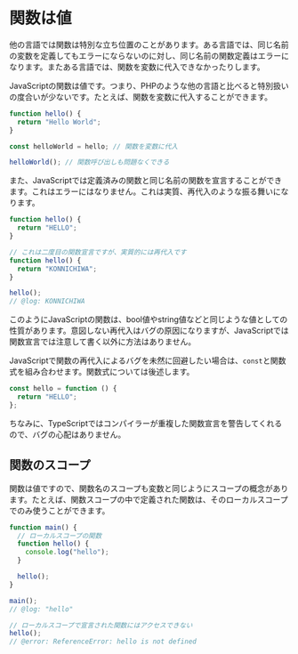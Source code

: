 # 関数は値

他の言語では関数は特別な立ち位置のことがあります。ある言語では、同じ名前の変数を定義してもエラーにならないのに対し、同じ名前の関数定義はエラーになります。またある言語では、関数を変数に代入できなかったりします。

JavaScriptの関数は値です。つまり、PHPのような他の言語と比べると特別扱いの度合いが少ないです。たとえば、関数を変数に代入することができます。

```js twoslash
function hello() {
  return "Hello World";
}

const helloWorld = hello; // 関数を変数に代入

helloWorld(); // 関数呼び出しも問題なくできる
```

また、JavaScriptでは定義済みの関数と同じ名前の関数を宣言することができます。これはエラーにはなりません。これは実質、再代入のような振る舞いになります。

```js twoslash
function hello() {
  return "HELLO";
}

// これは二度目の関数宣言ですが、実質的には再代入です
function hello() {
  return "KONNICHIWA";
}

hello();
// @log: KONNICHIWA
```

このようにJavaScriptの関数は、bool値やstring値などと同じような値としての性質があります。意図しない再代入はバグの原因になりますが、JavaScriptでは関数宣言では注意して書く以外に方法はありません。

JavaScriptで関数の再代入によるバグを未然に回避したい場合は、`const`と関数式を組み合わせます。関数式については後述します。

```js twoslash
const hello = function () {
  return "HELLO";
};
```

ちなみに、TypeScriptではコンパイラーが重複した関数宣言を警告してくれるので、バグの心配はありません。

## 関数のスコープ

関数は値ですので、関数名のスコープも変数と同じようにスコープの概念があります。たとえば、関数スコープの中で定義された関数は、そのローカルスコープでのみ使うことができます。

```js twoslash
function main() {
  // ローカルスコープの関数
  function hello() {
    console.log("hello");
  }

  hello();
}

main();
// @log: "hello"

// ローカルスコープで宣言された関数にはアクセスできない
hello();
// @error: ReferenceError: hello is not defined
```
